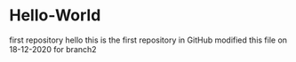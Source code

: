 # Hello-World
first repository
hello this is the first repository in GitHub
modified this file on 18-12-2020 for branch2